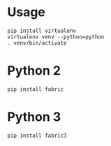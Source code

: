 # Usage
```
pip install virtualenv
virtualenv venv --python=python
. venv/bin/activate
```

# Python 2
```
pip install fabric
```

# Python 3
```
pip install fabric3
```
